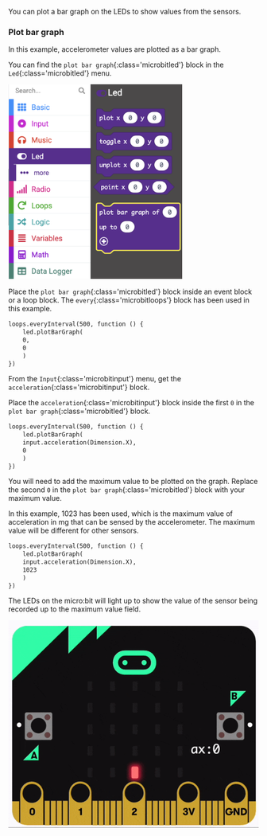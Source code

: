 You can plot a bar graph on the LEDs to show values from the sensors.

### Plot bar graph

In this example, accelerometer values are plotted as a bar graph.

You can find the `plot bar graph`{:class='microbitled'} block in the `Led`{:class='microbitled'} menu.

<img src="images/led-menu.png" alt="The Led menu with the 'plot bar graph' block highlighted." width="350"/>

Place the `plot bar graph`{:class='microbitled'} block inside an event block or a loop block. The `every`{:class='microbitloops'} block has been used in this example.

```microbit
loops.everyInterval(500, function () {
    led.plotBarGraph(
    0,
    0
    )
})
```

From the `Input`{:class='microbitinput'} menu, get the `acceleration`{:class='microbitinput'} block.

Place the `acceleration`{:class='microbitinput'} block inside the first `0` in the `plot bar graph`{:class='microbitled'} block.

```microbit
loops.everyInterval(500, function () {
    led.plotBarGraph(
    input.acceleration(Dimension.X),
    0
    )
})
```

You will need to add the maximum value to be plotted on the graph. Replace the second `0` in the `plot bar graph`{:class='microbitled'} block with your maximum value.

In this example, 1023 has been used, which is the maximum value of acceleration in mg that can be sensed by the accelerometer. The maximum value will be different for other sensors.

```microbit
loops.everyInterval(500, function () {
    led.plotBarGraph(
    input.acceleration(Dimension.X),
    1023
    )
})
```

The LEDs on the micro:bit will light up to show the value of the sensor being recorded up to the maximum value field.

![The LED display lighting up to show the values from the sensor being recorded.](images/led-display.gif)
